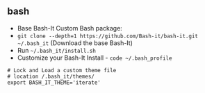 bash
---
- Base Bash-It Custom Bash package:
- `git clone --depth=1 https://github.com/Bash-it/bash-it.git ~/.bash_it` (Download the base Bash-It)
- Run `~/.bash_it/install.sh`
- Customize your Bash-It Install - `code ~/.bash_profile`
```
# Lock and Load a custom theme file
# location /.bash_it/themes/
export BASH_IT_THEME='iterate'
```
